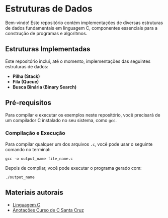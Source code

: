 # Estruturas de Dados

Bem-vindo! Este repositório contém implementações de diversas estruturas de dados fundamentais em linguagem C, componentes essenciais para a construção de programas e algoritmos.

## Estruturas Implementadas

Este repositório inclui, até o momento, implementações das seguintes estruturas de dados:

- **Pilha (Stack)**
- **Fila (Queue)**
- **Busca Binária (Binary Search)**

## Pré-requisitos

Para compilar e executar os exemplos neste repositório, você precisará de um compilador C instalado no seu sistema, como `gcc`.

### Compilação e Execução

Para compilar qualquer um dos arquivos `.c`, você pode usar o seguinte comando no terminal:

```
gcc -o output_name file_name.c
```

Depois de compilar, você pode executar o programa gerado com:

```
./output_name
```

## Materiais autorais
- [Linguagem C](https://tough-direction-765.notion.site/Linguagem-C-d2c45352dd0a483aa2cb153553808190?pvs=4)
-  [Anotações Curso de C Santa Cruz](https://1drv.ms/o/s!AhYuzTaU_zLkmHbs8-sM2RKsEOrO?e=KKOPh0)
